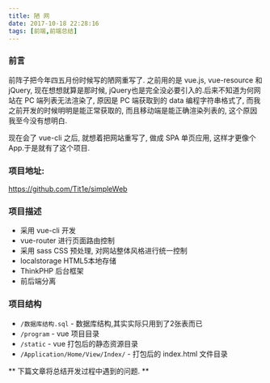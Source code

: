 ```yaml
---
title: 陋 网
date: 2017-10-18 22:28:16
tags: [前端,前端总结]
---
```

### 前言
前阵子把今年四五月份时候写的陋网重写了. 之前用的是 vue.js, vue-resource 和 jQuery, 现在想想就算是那时候, jQuery也是完全没必要引入的.后来不知道为何网站在 PC 端列表无法渲染了, 原因是 PC 端获取到的 data 编程字符串格式了, 而我之前开发的时候明明是能正常获取的, 而且移动端是能正确渲染列表的, 这个原因我至今没有想明白. 

现在会了 vue-cli 之后, 就想着把网站重写了, 做成 SPA 单页应用, 这样才更像个 App.于是就有了这个项目. 
<!-- more -->
### 项目地址: 
<a href="https://github.com/Tit1e/simpleWeb">https://github.com/Tit1e/simpleWeb</a>

### 项目描述
* 采用 vue-cli 开发
* vue-router 进行页面路由控制
* 采用 sass CSS 预处理, 对网站整体风格进行统一控制
* localstorage HTML5本地存储
* ThinkPHP 后台框架
* 前后端分离

### 项目结构
* `/数据库结构.sql` - 数据库结构,其实实际只用到了2张表而已
* `/program` - vue 项目目录
* `/static` - vue 打包后的静态资源目录
* `/Application/Home/View/Index/` - 打包后的 index.html 文件目录


** 下篇文章将总结开发过程中遇到的问题. ** 